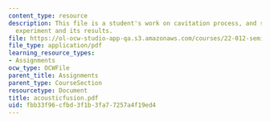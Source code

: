 ```yaml
---
content_type: resource
description: This file is a student's work on cavitation process, and sonoluminescence,
  experiment and its results.
file: https://ol-ocw-studio-app-qa.s3.amazonaws.com/courses/22-012-seminar-fusion-and-plasma-physics-spring-2006/fbb33f96cfbd3f1b3fa77257a4f19ed4_acousticfusion.pdf
file_type: application/pdf
learning_resource_types:
- Assignments
ocw_type: OCWFile
parent_title: Assignments
parent_type: CourseSection
resourcetype: Document
title: acousticfusion.pdf
uid: fbb33f96-cfbd-3f1b-3fa7-7257a4f19ed4
---
```

